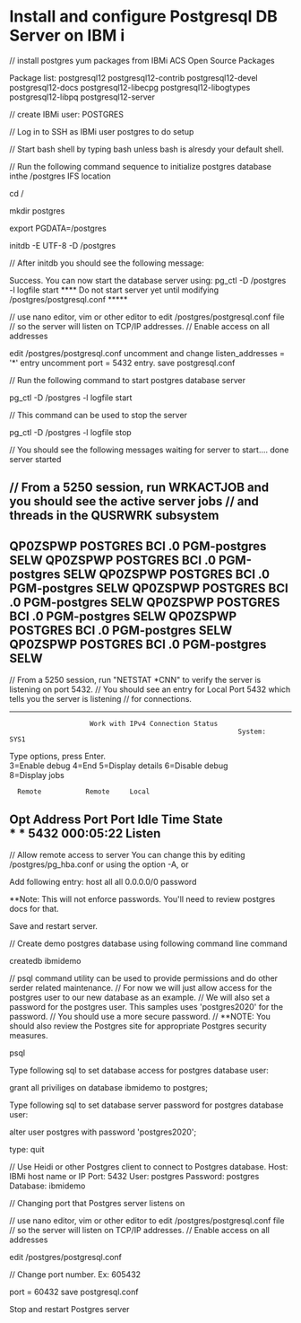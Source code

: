 # Install and configure Postgresql DB Server on IBM i 

// install postgres yum packages from IBMi ACS Open Source Packages

Package list:
postgresql12
postgresql12-contrib
postgresql12-devel
postgresql12-docs
postgresql12-libecpg
postgresql12-libogtypes
postgresql12-libpq
postgresql12-server


// create IBMi user: POSTGRES

// Log in to SSH as IBMi user postgres to do setup

// Start bash shell by typing bash unless bash is alresdy your default shell. 

// Run the following command sequence to initialize postgres database inthe /postgres IFS location

cd /

mkdir postgres

export PGDATA=/postgres

initdb -E UTF-8 -D /postgres

// After initdb you should see the following message:

Success. You can now start the database server using:
    pg_ctl -D /postgres -l logfile start
**** Do not start server yet until modifying /postgres/postgresql.conf *****
	
// use nano editor, vim or other editor to edit /postgres/postgresql.conf file 
// so the server will listen on TCP/IP addresses. 
// Enable access on all addresses

edit /postgres/postgresql.conf
uncomment and change listen_addresses = '*' entry
uncomment port = 5432 entry. 
save postgresql.conf

	
// Run the following command to start postgres database server

pg_ctl -D /postgres -l logfile start

// This command can be used to stop the server

pg_ctl -D /postgres -l logfile stop

// You should see the following messages
waiting for server to start.... done
server started

// From a 5250 session, run WRKACTJOB and you should see the active server jobs 
// and threads in the QUSRWRK subsystem
--------------------------------------------------------------------------------
QP0ZSPWP     POSTGRES    BCI      .0  PGM-postgres     SELW
QP0ZSPWP     POSTGRES    BCI      .0  PGM-postgres     SELW
QP0ZSPWP     POSTGRES    BCI      .0  PGM-postgres     SELW
QP0ZSPWP     POSTGRES    BCI      .0  PGM-postgres     SELW
QP0ZSPWP     POSTGRES    BCI      .0  PGM-postgres     SELW
QP0ZSPWP     POSTGRES    BCI      .0  PGM-postgres     SELW
QP0ZSPWP     POSTGRES    BCI      .0  PGM-postgres     SELW
--------------------------------------------------------------------------------

// From a 5250 session, run "NETSTAT *CNN" to verify the server is listening on port 5432.
// You should see an entry for Local Port 5432 which tells you the server is listening
// for connections. 

--------------------------------------------------------------------------------
                        Work with IPv4 Connection Status                   
                                                             System:   SYS1
 Type options, press Enter.                                                
   3=Enable debug   4=End   5=Display details   6=Disable debug            
   8=Display jobs                                                          
                                                                           
      Remote           Remote     Local                                    
 Opt  Address          Port       Port       Idle Time  State              
      *                *          5432       000:05:22  Listen             
--------------------------------------------------------------------------------

// Allow remote access to server
You can change this by editing /postgres/pg_hba.conf or using the option -A, or

Add following entry:
host   all   all   0.0.0.0/0     password

**Note: This will not enforce passwords. You'll need to review postgres docs for that. 

Save and restart server.

// Create demo postgres database using following command line command

createdb ibmidemo

// psql command utility can be used to provide permissions and do other serder related maintenance. 
// For now we will just allow access for the postgres user to our new database as an example.
// We will also set a password for the postgres user. This samples uses 'postgres2020' for the password. 
// You should use a more secure password. 
// **NOTE: You should also review the Postgres site for appropriate Postgres security measures.

psql 

Type following sql to set database access for postgres database user:

grant all priviliges on database ibmidemo to postgres;

Type following sql to set database server password for postgres database user:

alter user postgres with password 'postgres2020';

type: quit <press enter to exit psql>


// Use Heidi or other Postgres client to connect to Postgres database. 
Host: IBMi host name or IP
Port: 5432
User: postgres
Password: postgres
Database: ibmidemo
 
// Changing port that Postgres server listens on

// use nano editor, vim or other editor to edit /postgres/postgresql.conf file 
// so the server will listen on TCP/IP addresses. 
// Enable access on all addresses

edit /postgres/postgresql.conf

// Change port number. Ex: 605432

port = 60432 
save postgresql.conf

Stop and restart Postgres server

